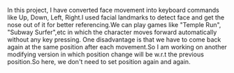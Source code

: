 In this project, I have converted face movement into keyboard commands like Up, Down, Left, Right.I used facial landmarks to detect face and get the nose out of it for better referencing.We can play games like "Temple Run", "Subway Surfer",etc in which the character moves forward automatically without any key pressing. One disadvantage is that we have to come back again at the same position after each movement.So I am working on another modifying version in which position change will be w.r.t the previous position.So here, we don't need to set position again and again.
